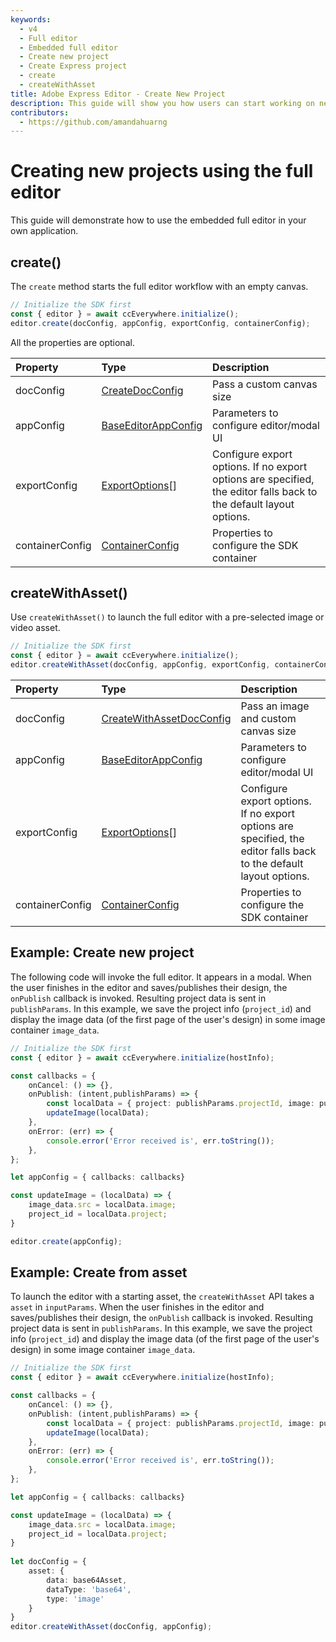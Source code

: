```yaml
---
keywords:
  - v4
  - Full editor
  - Embedded full editor
  - Create new project 
  - Create Express project 
  - create
  - createWithAsset
title: Adobe Express Editor - Create New Project
description: This guide will show you how users can start working on new projects in an embedded Adobe Express editor. 
contributors:
  - https://github.com/amandahuarng
---
```


# Creating new projects using the full editor

This guide will demonstrate how to use the embedded full editor in your own application.

## create()

The `create` method starts the full editor workflow with an empty canvas.

```js
// Initialize the SDK first
const { editor } = await ccEverywhere.initialize(); 
editor.create(docConfig, appConfig, exportConfig, containerConfig); 
```

All the properties are optional.

| Property | Type| Description
| :-- | :-- | :--
| docConfig | [CreateDocConfig](../../../reference/CCEverywhere/editor/index.md#createdocconfig) | Pass a custom canvas size
| appConfig | [BaseEditorAppConfig](../../../reference/CCEverywhere/editor/index.md#baseeditorappconfig) | Parameters to configure editor/modal UI
| exportConfig | [ExportOptions](../../../reference/types/index.md#exportoptions)[] | Configure export options. If no export options are specified, the editor falls back to the default layout options.
| containerConfig | [ContainerConfig](../../../reference/types/index.md#containerconfig) | Properties to configure the SDK container

## createWithAsset()

Use `createWithAsset()` to launch the full editor with a pre-selected image or video asset.

```js
// Initialize the SDK first
const { editor } = await ccEverywhere.initialize(); 
editor.createWithAsset(docConfig, appConfig, exportConfig, containerConfig); 
```

| Property | Type| Description
| :-- | :-- | :--
| docConfig | [CreateWithAssetDocConfig](../../../reference/CCEverywhere/editor/index.md#createwithassetdocconfig) | Pass an image and custom canvas size
| appConfig | [BaseEditorAppConfig](../../../reference/CCEverywhere/editor/index.md#baseeditorappconfig) | Parameters to configure editor/modal UI
| exportConfig | [ExportOptions](../../../reference/types/index.md#exportoptions)[] | Configure export options. If no export options are specified, the editor falls back to the default layout options.
| containerConfig | [ContainerConfig](../../../reference/types/index.md#containerconfig) | Properties to configure the SDK container

## Example: Create new project

The following code will invoke the full editor. It appears in a modal. When the user finishes in the editor and saves/publishes their design, the `onPublish` callback is invoked. Resulting project data is sent in `publishParams`. In this example, we save the project info (`project_id`) and display the image data (of the first page of the user's design) in some image container `image_data`.

``` ts title="create-new-project.js"
// Initialize the SDK first
const { editor } = await ccEverywhere.initialize(hostInfo); 

const callbacks = {
    onCancel: () => {},
    onPublish: (intent,publishParams) => {
        const localData = { project: publishParams.projectId, image: publishParams.asset[0].data };
        updateImage(localData);
    },
    onError: (err) => {
        console.error('Error received is', err.toString());
    },
};

let appConfig = { callbacks: callbacks}

const updateImage = (localData) => {
    image_data.src = localData.image;
    project_id = localData.project;
}

editor.create(appConfig);
```

## Example: Create from asset

To launch the editor with a starting asset, the `createWithAsset` API takes a `asset` in `inputParams`. When the user finishes in the editor and saves/publishes their design, the `onPublish` callback is invoked. Resulting project data is sent in `publishParams`. In this example, we save the project info (`project_id`) and display the image data (of the first page of the user's design) in some image container `image_data`.

``` ts title="create-from-asset.js" hl_lines="5"
// Initialize the SDK first
const { editor } = await ccEverywhere.initialize(hostInfo);

const callbacks = {
    onCancel: () => {},
    onPublish: (intent,publishParams) => {
        const localData = { project: publishParams.projectId, image: publishParams.asset[0].data };
        updateImage(localData);
    },
    onError: (err) => {
        console.error('Error received is', err.toString());
    },
};

let appConfig = { callbacks: callbacks}

const updateImage = (localData) => {
    image_data.src = localData.image;
    project_id = localData.project;
}
 
let docConfig = {
    asset: {
        data: base64Asset,
        dataType: 'base64',
        type: 'image' 
    }
}
editor.createWithAsset(docConfig, appConfig);
```
